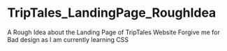 # TripTales_LandingPage_RoughIdea
A Rough Idea about the Landing Page of TripTales Website
Forgive me for Bad design as I am currently learning CSS
